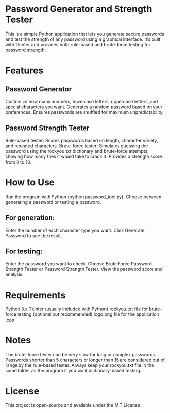 # Password Generator and Strength Tester
This is a simple Python application that lets you generate secure passwords and test the strength of any password using a graphical interface. It’s built with Tkinter and provides both rule-based and brute-force testing for password strength.
# Features
## Password Generator
Customize how many numbers, lowercase letters, uppercase letters, and special characters you want.
Generates a random password based on your preferences.
Ensures passwords are shuffled for maximum unpredictability.
## Password Strength Tester
Rule-based tester: Scores passwords based on length, character variety, and repeated characters.
Brute-force tester: Simulates guessing the password using the rockyou.txt dictionary and brute-force attempts, showing how many tries it would take to crack it.
Provides a strength score from 0 to 10.
# How to Use
Run the program with Python (python password_tool.py).
Choose between generating a password or testing a password.
## For generation:
Enter the number of each character type you want.
Click Generate Password to see the result.
## For testing:
Enter the password you want to check.
Choose Brute Force Password Strength Tester or Password Strength Tester.
View the password score and analysis.
# Requirements
Python 3.x
Tkinter (usually included with Python)
rockyou.txt file for brute-force testing (optional but recommended)
logo.png file for the application icon
# Notes
The brute-force tester can be very slow for long or complex passwords.
Passwords shorter than 5 characters or longer than 15 are considered out of range by the rule-based tester.
Always keep your rockyou.txt file in the same folder as the program if you want dictionary-based testing.
# License
This project is open-source and available under the MIT License.
